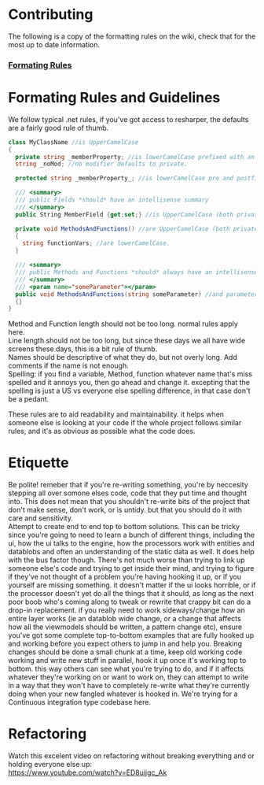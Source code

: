 # Contributing

The following is a copy of the formatting rules on the wiki, check that for the most up to date information.
### [Formating Rules](https://github.com/Pulsar4xDevs/Pulsar4x/wiki/Formating-rules-and-guidelines)

# Formating Rules and Guidelines

We follow typical .net rules, if you've got access to resharper, the defaults are a fairly good rule of thumb.
```csharp
class MyClassName //is UpperCamelCase
{
  private string _memberProperty; //is lowerCamelCase prefixed with an underscore.
  string _noMod; //no modifier defaults to private. 

  protected string _memberProperty_; //is lowerCamelCase pre and postfix preferred.

  /// <summary>
  /// public Fields *should* have an intellisense summary
  /// </summary>
  public String MemberField {get;set;} //is UpperCamelCase (both private and public)

  private void MethodsAndFunctions() //are UpperCamelCase (both private and public)
  {
    string functionVars; //are lowerCamelCase.
  }

  /// <summary>
  /// public Methods and Functions *should* always have an intellisense summary
  /// </summary>
  /// <param name="someParameter"></param>
  public void MethodsAndFunctions(string someParameter) //and parameters should be lowerCamelCase
  {}
}
```

Method and Function length should not be too long. normal rules apply here.   
Line length should not be too long, but since these days we all have wide screens these days, this is a bit rule of thumb.  
Names should be descriptive of what they do, but not overly long. Add comments if the name is not enough.   
Spelling: if you find a variable, Method, function whatever name that's miss spelled and it annoys you, then go ahead and change it. excepting that the spelling is just a US vs everyone else spelling difference, in that case don't be a pedant.

These rules are to aid readability and maintainability. it helps when someone else is looking at your code if the whole project follows similar rules, and it's as obvious as possible what the code does.


# Etiquette
Be polite! remeber that if you're re-writing something, you're by neccesity stepping all over somone elses code, code that they put time and thought into. This does not mean that you shouldn't re-write bits of the project that don't make sense, don't work, or is untidy. but that you should do it with care and sensitivity.  
Attempt to create end to end top to bottom solutions. This can be tricky since you're going to need to learn a bunch of different things, including the ui, how the ui talks to the engine, how the processors work with entities and datablobs and often an understanding of the static data as well. It does help with the bus factor though. 
There's not much worse than trying to link up someone else's code and trying to get inside their mind, and trying to figure if they've not thought of a problem you're having hooking it up, or if you yourself are missing something.
it doesn't matter if the ui looks horrible, or if the processor doesn't yet do all the things that it should, as long as the next poor boob who's coming along to tweak or rewrite that crappy bit can do a drop-in replacement.
if you really need to work sideways/change how an entire layer works (ie an datablob wide change, or a change that affects how all the viewmodels should be written, a pattern change etc),  ensure you've got some complete top-to-bottom examples that are fully hooked up and working before you expect others to jump in and help you.
Breaking changes should be done a small chunk at a time, keep old working code working and write new stuff in parallel, hook it up once it's working top to bottom. this way others can see what you're trying to do, and if it affects whatever they're working on or want to work on, they can attempt to write in a way that they won't have to completely re-write what they're currently doing when your new fangled whatever is hooked in.
We're trying for a Continuous integration type codebase here.

# Refactoring
Watch this excelent video on refactoring without breaking everything and or holding everyone else up:  
https://www.youtube.com/watch?v=ED8uijgc_Ak  

